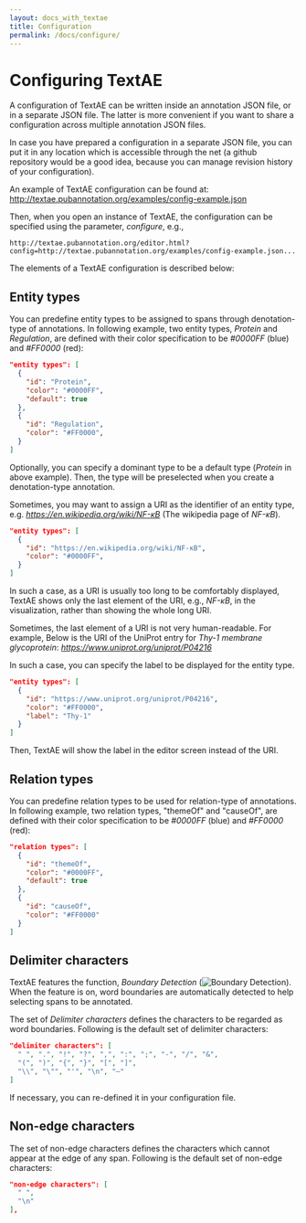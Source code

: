 ```yaml
---
layout: docs_with_textae
title: Configuration
permalink: /docs/configure/
---
```


# Configuring TextAE

A configuration of TextAE can be written inside an annotation JSON file, or in a separate JSON file.
The latter is more convenient if you want to share a configuration across multiple annotation JSON files.

In case you have prepared a configuration in a separate JSON file,
you can put it in any location which is accessible through the net (a github repository would be a good idea, because you can manage revision history of your configuration).

An example of TextAE configuration can be found at:
http://textae.pubannotation.org/examples/config-example.json 

Then, when you open an instance of TextAE, the configuration can be specified using the parameter, _configure_, e.g.,

```
http://textae.pubannotation.org/editor.html?config=http://textae.pubannotation.org/examples/config-example.json...
```

The elements of a TextAE configuration is described below:

## Entity types
You can predefine entity types to be assigned to spans through denotation-type of annotations.
In following example, two entity types, _Protein_ and _Regulation_, are defined with their color specification to be _#0000FF_ (blue) and _#FF0000_ (red):

```JSON
"entity types": [
  {
    "id": "Protein",
    "color": "#0000FF",
    "default": true
  },
  {
    "id": "Regulation",
    "color": "#FF0000",
  }
]
```

Optionally, you can specify a dominant type to be a default type (_Protein_ in above example).
Then, the type will be preselected when you create a denotation-type annotation.

Sometimes, you may want to assign a URI as the identifier of an entity type,
e.g. _https://en.wikipedia.org/wiki/NF-κB_ (The wikipedia page of _NF-κB_).
```JSON
"entity types": [
  {
    "id": "https://en.wikipedia.org/wiki/NF-κB",
    "color": "#0000FF",
  }
]
```
In such a case, as a URI is usually too long to be comfortably displayed,
TextAE shows only the last element of the URI, e.g., _NF-κB_, in the visualization,
rather than showing the whole long URI.

Sometimes, the last element of a URI is not very human-readable. For example,
Below is the URI of the UniProt entry for _Thy-1 membrane glycoprotein_:
_https://www.uniprot.org/uniprot/P04216_

In such a case, you can specify the label to be displayed for the entity type.
```JSON
"entity types": [
  {
    "id": "https://www.uniprot.org/uniprot/P04216",
    "color": "#FF0000",
    "label": "Thy-1"
  }
]
```
Then, TextAE will show the label in the editor screen instead of the URI.


## Relation types
You can predefine relation types to be used for relation-type of annotations.
In following example, two relation types, "themeOf" and "causeOf", are defined with their color specification to be _#0000FF_ (blue) and _#FF0000_ (red):

```JSON
"relation types": [
  {
    "id": "themeOf",
    "color": "#0000FF",
    "default": true
  },
  {
    "id": "causeOf",
    "color": "#FF0000"
  }
]
```

## Delimiter characters
TextAE features the function, _Boundary Detection_ (![Boundary Detection](https://raw.githubusercontent.com/pubannotation/textae/stable/4/dist/lib/css/images/btn_boundary_detection_16.png)). When the feature is on, word boundaries are automatically detected to help selecting spans to be annotated.

The set of _Delimiter characters_ defines the characters to be regarded as word boundaries. Following is the default set of delimiter characters:

```JSON
"delimiter characters": [
  " ", ".", "!", "?", ",", ":", ";", "-", "/", "&",
  "(", ")", "{", "}", "[", "]",
  "\\", "\"", "'", "\n", "–"
]
```
If necessary, you can re-defined it in your configuration file.

## Non-edge characters

The set of non-edge characters defines the characters which cannot appear at the edge of any span.
Following is the default set of non-edge characters: 

```JSON
"non-edge characters": [
  " ",
  "\n"
],
```


